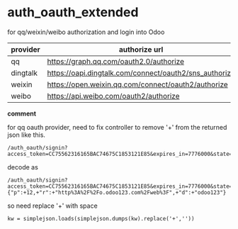 # auth_oauth_extended

for qq/weixin/weibo authorization and login into Odoo

provider | authorize url | validation url | user detail url | scope
--------|-------------|-----------|---------|-----
qq | https://graph.qq.com/oauth2.0/authorize | https://graph.qq.com/oauth2.0/me | https://graph.qq.com/oauth2.0/get_user_info | userinfo
dingtalk | https://oapi.dingtalk.com/connect/oauth2/sns_authorize |  https://oapi.dingtalk.com/sns/get_sns_token  | https://oapi.dingtalk.com/sns/getuserinfo | snsapi_login
weixin| https://open.weixin.qq.com/connect/oauth2/authorize | https://api.weixin.qq.com/sns/oauth2/access_token | https://api.weixin.qq.com/sns/userinfo | snsapi_userinfo
weibo | https://api.weibo.com/oauth2/authorize | http://api.weibo.com/oauth2/access_token | http://api.weibo.com/oauth2/get_token_info | email |



**comment**

 for qq oauth provider, need to fix controller to remove '+' from the returned json like this.

 ```
/auth_oauth/signin?access_token=CC75562316165BAC74675C1853121E85&expires_in=7776000&state=%7B%22p%22%3A%2B12%2C%2B%22r%22%3A%2B%22http%253A%252F%252Fo.odoo123.com%252Fweb%253F%22%2C%2B%22d%22%3A%2B%22odoo123%22%7D
```


 decode as 

```
/auth_oauth/signin?access_token=CC75562316165BAC74675C1853121E85&expires_in=7776000&state={"p":+12,+"r":+"http%3A%2F%2Fo.odoo123.com%2Fweb%3F",+"d":+"odoo123"}
```

 
so need replace '+' with space 

```
kw = simplejson.loads(simplejson.dumps(kw).replace('+',''))
```
